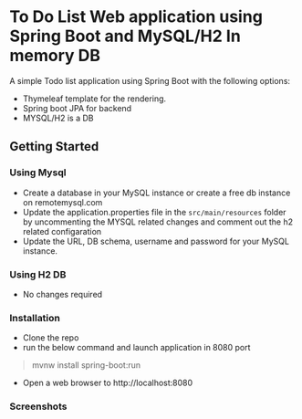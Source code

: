 
# To Do List Web application using Spring Boot and MySQL/H2 In memory DB

A simple Todo list application using Spring Boot with the following options:

- Thymeleaf template for the rendering.
- Spring boot JPA for backend
- MYSQL/H2 is a DB

## Getting Started

### Using Mysql
 - Create a database in your MySQL instance or create a free db instance on remotemysql.com 
 - Update the application.properties file in the `src/main/resources` folder  by uncommenting the MYSQL related changes and comment out the h2 related configaration
 - Update the URL, DB schema, username and password for your MySQL instance.

### Using H2 DB
- No changes required
 
### Installation
- Clone the repo
- run the below command and launch application in 8080 port
> mvnw install spring-boot:run
- Open a web browser to http://localhost:8080


### Screenshots
